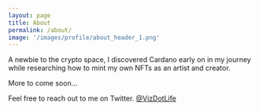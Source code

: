 ```yaml
---
layout: page
title: About
permalink: /about/
image: '/images/profile/about_header_1.png'
---
```


A newbie to the crypto space, I discovered Cardano early on in my journey while researching how to mint my own NFTs as an artist and creator. 

More to come soon...

Feel free to reach out to me on Twitter. [@VizDotLife](https://twitter.com/vizdotlife) 

